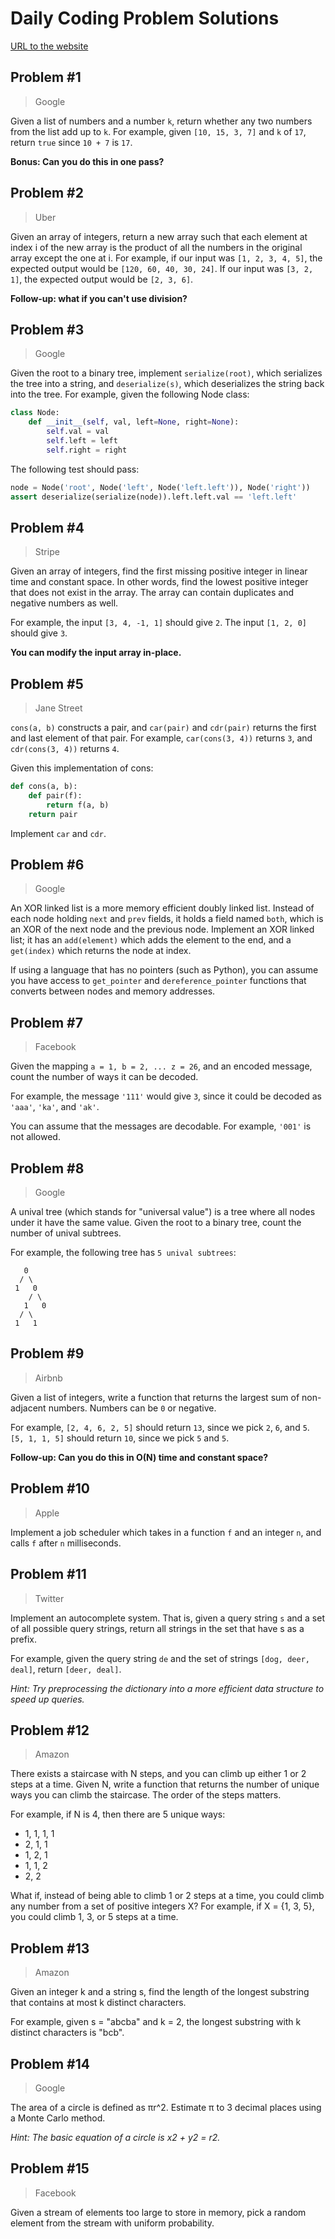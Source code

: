 # Daily Coding Problem Solutions

[URL to the website](https://www.dailycodingproblem.com/)

## Problem #1
> Google

Given a list of numbers and a number ```k```, return whether any two numbers from the list 
add up to ```k```. For example, given ```[10, 15, 3, 7]``` and ```k``` of ```17```, return 
```true``` since ```10 + 7``` is ```17```.

**Bonus: Can you do this in one pass?**

## Problem #2
> Uber

Given an array of integers, return a new array such that each element at index i of 
the new array is the product of all the numbers in the original array except the one at i.
For example, if our input was ```[1, 2, 3, 4, 5]```, the expected output would be 
```[120, 60, 40, 30, 24]```. If our input was ```[3, 2, 1]```, the expected output 
would be ```[2, 3, 6]```.

**Follow-up: what if you can't use division?**

## Problem #3
> Google

Given the root to a binary tree, implement ```serialize(root)```, which serializes the tree 
into a string, and ```deserialize(s)```, which deserializes the string back into the tree.
For example, given the following Node class:

```Python
class Node:
    def __init__(self, val, left=None, right=None):
        self.val = val
        self.left = left
        self.right = right
```

The following test should pass:

```Python
node = Node('root', Node('left', Node('left.left')), Node('right'))
assert deserialize(serialize(node)).left.left.val == 'left.left'
```

## Problem #4
> Stripe

Given an array of integers, find the first missing positive integer in linear time and constant 
space. In other words, find the lowest positive integer that does not exist in the array. 
The array can contain duplicates and negative numbers as well.

For example, the input ```[3, 4, -1, 1]``` should give ```2```. 
The input ```[1, 2, 0]``` should give ```3```.

**You can modify the input array in-place.**

## Problem #5
> Jane Street

```cons(a, b)``` constructs a pair, and ```car(pair)``` and ```cdr(pair)``` returns 
the first and last element of that pair. For example, ```car(cons(3, 4))``` returns 
```3```, and ```cdr(cons(3, 4))``` returns ```4```.

Given this implementation of cons:

```Python
def cons(a, b):
    def pair(f):
        return f(a, b)
    return pair
```
Implement ```car``` and ```cdr```.

## Problem #6
> Google

An XOR linked list is a more memory efficient doubly linked list. Instead of each node holding 
```next``` and ```prev``` fields, it holds a field named ```both```, which is an XOR of the next 
node and the previous node. Implement an XOR linked list; it has an ```add(element)``` which adds 
the element to the end, and a ```get(index)``` which returns the node at index.

If using a language that has no pointers (such as Python), you can assume you have access 
to ```get_pointer``` and ```dereference_pointer``` functions that converts between 
nodes and memory addresses.

## Problem #7
> Facebook

Given the mapping ```a = 1, b = 2, ... z = 26```, and an encoded message, count the 
number of ways it can be decoded.

For example, the message ```'111'``` would give ```3```, since it could be 
decoded as ```'aaa'```, ```'ka'```, and ```'ak'```.

You can assume that the messages are decodable. For example, ```'001'``` is not allowed.

## Problem #8
> Google

A unival tree (which stands for "universal value") is a tree where all nodes under it 
have the same value. Given the root to a binary tree, count the number of unival subtrees.

For example, the following tree has ```5 unival subtrees```:

```
   0
  / \
 1   0
    / \
   1   0
  / \
 1   1
```

## Problem #9
> Airbnb

Given a list of integers, write a function that returns the largest sum of non-adjacent 
numbers. Numbers can be ```0``` or negative.

For example, ```[2, 4, 6, 2, 5]``` should return ```13```, since we pick ```2```, ```6```, 
and ```5```. ```[5, 1, 1, 5]``` should return ```10```, since we pick ```5``` and ```5```.

**Follow-up: Can you do this in O(N) time and constant space?**

## Problem #10
> Apple

Implement a job scheduler which takes in a function ```f``` and an integer ```n```, and 
calls ```f``` after ```n``` milliseconds.

## Problem #11
> Twitter

Implement an autocomplete system. That is, given a query string ```s``` and a set 
of all possible query strings, return all strings in the set that have s as a prefix.

For example, given the query string ```de``` and the set of strings ```[dog, deer, deal]```, 
return ```[deer, deal]```.

*Hint: Try preprocessing the dictionary into a more efficient data structure to speed up queries.*

## Problem #12
> Amazon

There exists a staircase with N steps, and you can climb up either 1 or 2 steps 
at a time. Given N, write a function that returns the number of unique ways you 
can climb the staircase. The order of the steps matters.

For example, if N is 4, then there are 5 unique ways:

- 1, 1, 1, 1
- 2, 1, 1
- 1, 2, 1
- 1, 1, 2
- 2, 2

What if, instead of being able to climb 1 or 2 steps at a time, you could climb any 
number from a set of positive integers X? For example, if X = {1, 3, 5}, you could 
climb 1, 3, or 5 steps at a time.

## Problem #13
> Amazon

Given an integer k and a string s, find the length of the longest substring that contains 
at most k distinct characters.

For example, given s = "abcba" and k = 2, the longest substring with k distinct characters is "bcb".

## Problem #14
> Google

The area of a circle is defined as πr^2. Estimate π to 3 decimal places using a Monte Carlo method.

*Hint: The basic equation of a circle is x2 + y2 = r2.*

## Problem #15
> Facebook

Given a stream of elements too large to store in memory, pick a random element from the stream 
with uniform probability.
